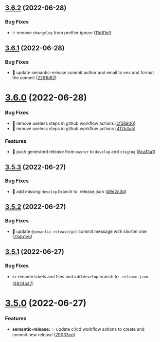 ## [3.6.2](https://github.com/js-omar/create-ts-app/compare/v3.6.1...v3.6.2) (2022-06-28)

### Bug Fixes

- :fire: remove `changelog` from prettier ignore ([11d61ef](https://github.com/js-omar/create-ts-app/commit/11d61eff34bbfeed2040811e4bba2a40444af72f))

## [3.6.1](https://github.com/js-omar/create-ts-app/compare/v3.6.0...v3.6.1) (2022-06-28)

### Bug Fixes

- :green_heart: update semantic-release commit author and email to env and format the commit ([2261b92](https://github.com/js-omar/create-ts-app/commit/2261b923038cfd003da6a9ef95c62062cc9441ac))

# [3.6.0](https://github.com/js-omar/create-ts-app/compare/v3.5.3...v3.6.0) (2022-06-28)

### Bug Fixes

- :green_heart: remove useless steps in github workflow actions ([cf38906](https://github.com/js-omar/create-ts-app/commit/cf38906c4cefc821d73fe394f69e803c37891ecf))
- :green_heart: remove useless steps in github workflow actions ([412b4a5](https://github.com/js-omar/create-ts-app/commit/412b4a563a6696d92c0c8ecb784691a344cbcc3f))

### Features

- :green_heart: push generated release from `master` to `develop` and `staging` ([8ca13a1](https://github.com/js-omar/create-ts-app/commit/8ca13a1353045eab0f0272cd8f412af0e1f40fa5))

## [3.5.3](https://github.com/js-omar/create-ts-app/compare/v3.5.2...v3.5.3) (2022-06-27)

### Bug Fixes

- :bug: add missing `develop` branch to .release.json ([d9e2c3d](https://github.com/js-omar/create-ts-app/commit/d9e2c3d4a4cce7cc2753f5037927e87d0d5a4aad))

## [3.5.2](https://github.com/js-omar/create-ts-app/compare/v3.5.1...v3.5.2) (2022-06-27)

### Bug Fixes

- :bug: update `@semantic-release/git` commit message with shorter one ([73db1e5](https://github.com/js-omar/create-ts-app/commit/73db1e5bebf42e7b1c85ca88d5773eb92abce199))

## [3.5.1](https://github.com/js-omar/create-ts-app/compare/v3.5.0...v3.5.1) (2022-06-27)

### Bug Fixes

- :pencil2: rename labels and files and add `develop` branch to `.release.json` ([4624a47](https://github.com/js-omar/create-ts-app/commit/4624a4743142490757677e8e8a0de101ce9f34c6))

# [3.5.0](https://github.com/js-omar/create-ts-app/compare/v3.4.1...v3.5.0) (2022-06-27)

### Features

- **semantic-release:** :sparkles: update ci/cd workflow actions to create and commit new release ([29033cd](https://github.com/js-omar/create-ts-app/commit/29033cd486b8a9a09f077302b680c975edbe7197))
